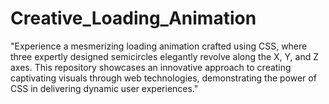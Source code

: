 # Creative_Loading_Animation
"Experience a mesmerizing loading animation crafted using CSS, where three expertly designed semicircles elegantly revolve along the X, Y, and Z axes. This repository showcases an innovative approach to creating captivating visuals through web technologies, demonstrating the power of CSS in delivering dynamic user experiences."
